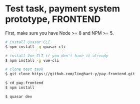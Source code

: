 # Test task, payment system prototype, FRONTEND

First, make sure you have Node >= 8 and NPM >= 5.

``` bash
# install Quasar CLI
$ npm install -g quasar-cli

# install Vue CLI if you don't have it already
$ npm install -g vue-cli

# clone test task
$ git clone https://github.com/linghart-y/pay-frontend.git

$ cd pay-frontend
$ npm install

$ quasar dev
```
